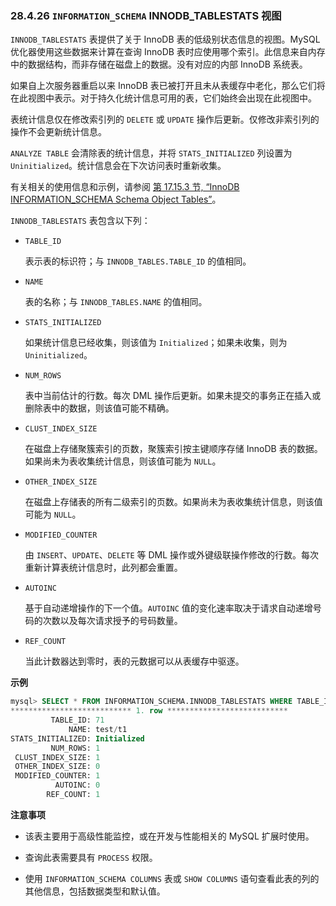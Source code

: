 ### 28.4.26 `INFORMATION_SCHEMA` INNODB_TABLESTATS 视图

`INNODB_TABLESTATS` 表提供了关于 InnoDB 表的低级别状态信息的视图。MySQL 优化器使用这些数据来计算在查询 InnoDB 表时应使用哪个索引。此信息来自内存中的数据结构，而非存储在磁盘上的数据。没有对应的内部 InnoDB 系统表。

如果自上次服务器重启以来 InnoDB 表已被打开且未从表缓存中老化，那么它们将在此视图中表示。对于持久化统计信息可用的表，它们始终会出现在此视图中。

表统计信息仅在修改索引列的 `DELETE` 或 `UPDATE` 操作后更新。仅修改非索引列的操作不会更新统计信息。

`ANALYZE TABLE` 会清除表的统计信息，并将 `STATS_INITIALIZED` 列设置为 `Uninitialized`。统计信息会在下次访问表时重新收集。

有关相关的使用信息和示例，请参阅 [第 17.15.3 节, “InnoDB INFORMATION_SCHEMA Schema Object Tables”](#innodb-information-schema-schema-object-tables)。

`INNODB_TABLESTATS` 表包含以下列：

- `TABLE_ID`

  表示表的标识符；与 `INNODB_TABLES.TABLE_ID` 的值相同。

- `NAME`

  表的名称；与 `INNODB_TABLES.NAME` 的值相同。

- `STATS_INITIALIZED`

  如果统计信息已经收集，则该值为 `Initialized`；如果未收集，则为 `Uninitialized`。

- `NUM_ROWS`

  表中当前估计的行数。每次 DML 操作后更新。如果未提交的事务正在插入或删除表中的数据，则该值可能不精确。

- `CLUST_INDEX_SIZE`

  在磁盘上存储聚簇索引的页数，聚簇索引按主键顺序存储 InnoDB 表的数据。如果尚未为表收集统计信息，则该值可能为 `NULL`。

- `OTHER_INDEX_SIZE`

  在磁盘上存储表的所有二级索引的页数。如果尚未为表收集统计信息，则该值可能为 `NULL`。

- `MODIFIED_COUNTER`

  由 `INSERT`、`UPDATE`、`DELETE` 等 DML 操作或外键级联操作修改的行数。每次重新计算表统计信息时，此列都会重置。

- `AUTOINC`

  基于自动递增操作的下一个值。`AUTOINC` 值的变化速率取决于请求自动递增号码的次数以及每次请求授予的号码数量。

- `REF_COUNT`

  当此计数器达到零时，表的元数据可以从表缓存中驱逐。

**示例**

```sql
mysql> SELECT * FROM INFORMATION_SCHEMA.INNODB_TABLESTATS WHERE TABLE_ID = 71\G
*************************** 1. row ***************************
         TABLE_ID: 71
             NAME: test/t1
STATS_INITIALIZED: Initialized
         NUM_ROWS: 1
 CLUST_INDEX_SIZE: 1
 OTHER_INDEX_SIZE: 0
 MODIFIED_COUNTER: 1
          AUTOINC: 0
        REF_COUNT: 1
```

**注意事项**

- 该表主要用于高级性能监控，或在开发与性能相关的 MySQL 扩展时使用。

- 查询此表需要具有 `PROCESS` 权限。

- 使用 `INFORMATION_SCHEMA COLUMNS` 表或 `SHOW COLUMNS` 语句查看此表的列的其他信息，包括数据类型和默认值。